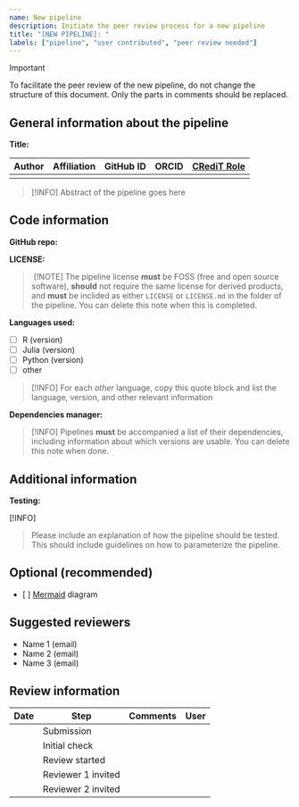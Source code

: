 ```yaml
---
name: New pipeline
description: Initiate the peer review process for a new pipeline
title: "[NEW PIPELINE]: "
labels: ["pipeline", "user contributed", "peer review needed"]
---
```


> [!IMPORTANT]
> To facilitate the peer review of the new pipeline, do not change the structure of this
> document. Only the parts in comments should be replaced.

## General information about the pipeline

**Title:** <!-- TITLE GOES HERE -->

| Author | Affiliation | GitHub ID | ORCID | [CRediT Role][role] |
|-------|-----|----|----|---|
| | | | | |

[role]: https://credit.niso.org/

> [!INFO]
> Abstract of the pipeline goes here

## Code information

**GitHub repo:** <!-- REPO URL -->

**LICENSE:** <!-- LICENSE NAME HERE -->

> [!NOTE]
> The pipeline license **must** be FOSS (free and open source software), **should** not require the same license for
> derived products, and **must** be inclided as either `LICENSE` or `LICENSE.md` in the folder of the
> pipeline. You can delete this note when this is completed.

**Languages used:**

- [ ] R (version)
- [ ] Julia (version)
- [ ] Python (version)
- [ ] other

> [!INFO]
> For each *other* language, copy this quote block and list the language, version, and other
> relevant information

**Dependencies manager:** <!-- List all packages and their versions here (note: list versions even if the versions are not specified in the Conda dependencies for future versioning) -->

> [!INFO]
> Pipelines **must** be accompanied a list of their dependencies, including information about
> which versions are usable. You can delete this note when done.

## Additional information

**Testing:** <!-- free-form text to explain the testing/CI of the pipeline -->

[!INFO]
> Please include an explanation of how the pipeline should be tested. 
> This should include guidelines on how to parameterize the pipeline.

## Optional (recommended)

- [ ] [Mermaid][mermaid] diagram

[mermaid]: https://github.blog/developer-skills/github/include-diagrams-markdown-files-mermaid/

## Suggested reviewers <!-- 2-3 -->
- Name 1 (email)
- Name 2 (email)
- Name 3 (email)

## Review information

| Date | Step | Comments | User |
|----|----|----|----|
| <!-- TODAY YYYY-MM-DD --> | Submission | | <!-- YOUR GITHUB ID --> |
| | Initial check | | |
| | Review started | | |
| | Reviewer 1 invited | | |
| | Reviewer 2 invited | | |
